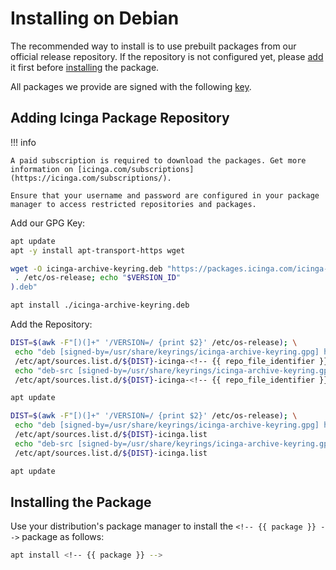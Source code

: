 <!-- {% if not disable_header %} -->
# Installing <!-- {{ product }} --> on Debian
<!-- {% endif %} -->

The recommended way to install <!-- {{ product }} --> is to use prebuilt packages from our official release repository.
If the repository is not configured yet,
please [add](#adding-icinga-package-repository) it first
before [installing](#installing-the-package) the package.

All packages we provide are signed with the following [key](https://packages.icinga.com/icinga.key).

## Adding Icinga Package Repository

<!-- {% if subscription_product %} -->
!!! info

    A paid subscription is required to download the packages. Get more information on [icinga.com/subscriptions](https://icinga.com/subscriptions/).

    Ensure that your username and password are configured in your package manager to access restricted repositories and packages.
<!-- {% endif %} -->

Add our GPG Key:

```bash
apt update
apt -y install apt-transport-https wget

wget -O icinga-archive-keyring.deb "https://packages.icinga.com/icinga-archive-keyring_latest+debian$(
 . /etc/os-release; echo "$VERSION_ID"
).deb"

apt install ./icinga-archive-keyring.deb
```

Add the Repository:

<!-- {% if subscription_product %} -->
```bash
DIST=$(awk -F"[)(]+" '/VERSION=/ {print $2}' /etc/os-release); \
 echo "deb [signed-by=/usr/share/keyrings/icinga-archive-keyring.gpg] https://packages.icinga.com<!-- {{ package_repo_url }} -->/debian ${DIST} main" > \
 /etc/apt/sources.list.d/${DIST}-icinga-<!-- {{ repo_file_identifier }} -->.list
 echo "deb-src [signed-by=/usr/share/keyrings/icinga-archive-keyring.gpg] https://packages.icinga.com/<!-- {{ package_repo_url }} -->/debian ${DIST} main" >> \
 /etc/apt/sources.list.d/${DIST}-icinga-<!-- {{ repo_file_identifier }} -->.list

apt update
```
<!-- {% else %} -->
```bash
DIST=$(awk -F"[)(]+" '/VERSION=/ {print $2}' /etc/os-release); \
 echo "deb [signed-by=/usr/share/keyrings/icinga-archive-keyring.gpg] https://packages.icinga.com/debian icinga-${DIST} main" > \
 /etc/apt/sources.list.d/${DIST}-icinga.list
 echo "deb-src [signed-by=/usr/share/keyrings/icinga-archive-keyring.gpg] https://packages.icinga.com/debian icinga-${DIST} main" >> \
 /etc/apt/sources.list.d/${DIST}-icinga.list

apt update
```
<!-- {% endif %} -->

## Installing the Package

Use your distribution's package manager to install the `<!-- {{ package }} -->` package as follows:

```bash
apt install <!-- {{ package }} -->
```

<!-- {% if not raspberry_pi_os %} -->
<!-- {% set debian = True %} -->
<!-- {% endif %} -->
<!-- {% include "02-Installation.md" %} -->

